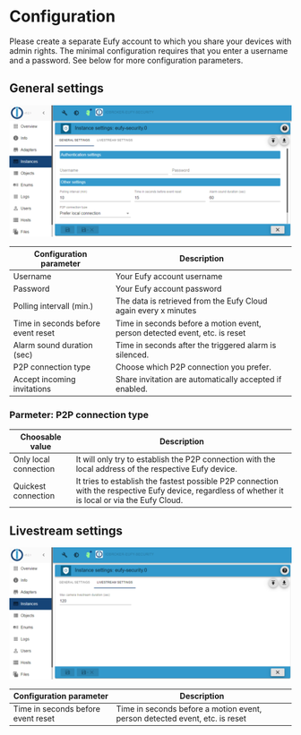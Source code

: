 # Configuration

Please create a separate Eufy account to which you share your devices with admin rights.
The minimal configuration requires that you enter a username and a password.
See below for more configuration parameters.

## General settings

  ![General configuration page](_media/en/config01.png)

  | Configuration parameter | Description |
  | - | - |
  | Username | Your Eufy account username |
  | Password | Your Eufy account password |
  | Polling intervall (min.) | The data is retrieved from the Eufy Cloud again every x minutes |
  | Time in seconds before event reset | Time in seconds before a motion event, person detected event, etc. is reset |
  | Alarm sound duration (sec) | Time in seconds after the triggered alarm is silenced. |
  | P2P connection type | Choose which P2P connection you prefer. |
  | Accept incoming invitations | Share invitation are automatically accepted if enabled. |

### Parmeter: P2P connection type

  | Choosable value | Description |
  | - | - |
  | Only local connection | It will only try to establish the P2P connection with the local address of the respective Eufy device. |
  | Quickest connection | It tries to establish the fastest possible P2P connection with the respective Eufy device, regardless of whether it is local or via the Eufy Cloud. |

## Livestream settings

  ![Livestream configuration page](_media/en/config02.png)

  | Configuration parameter | Description |
  | - | - |
  | Time in seconds before event reset | Time in seconds before a motion event, person detected event, etc. is reset |
